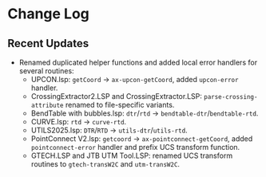 # Change Log

## Recent Updates

- Renamed duplicated helper functions and added local error handlers for several routines:
  - UPCON.lsp: `getCoord` -> `ax-upcon-getCoord`, added `upcon-error` handler.
  - CrossingExtractor2.LSP and CrossingExtractor.LSP: `parse-crossing-attribute` renamed to file-specific variants.
  - BendTable with bubbles.lsp: `dtr`/`rtd` -> `bendtable-dtr`/`bendtable-rtd`.
  - CURVE.lsp: `rtd` -> `curve-rtd`.
  - UTILS2025.lsp: `DTR`/`RTD` -> `utils-dtr`/`utils-rtd`.
  - PointConnect V2.lsp: `getcoord` -> `ax-pointconnect-getCoord`, added `pointconnect-error` handler and prefix UCS transform function.
  - GTECH.LSP and JTB UTM Tool.LSP: renamed UCS transform routines to `gtech-transW2C` and `utm-transW2C`.

